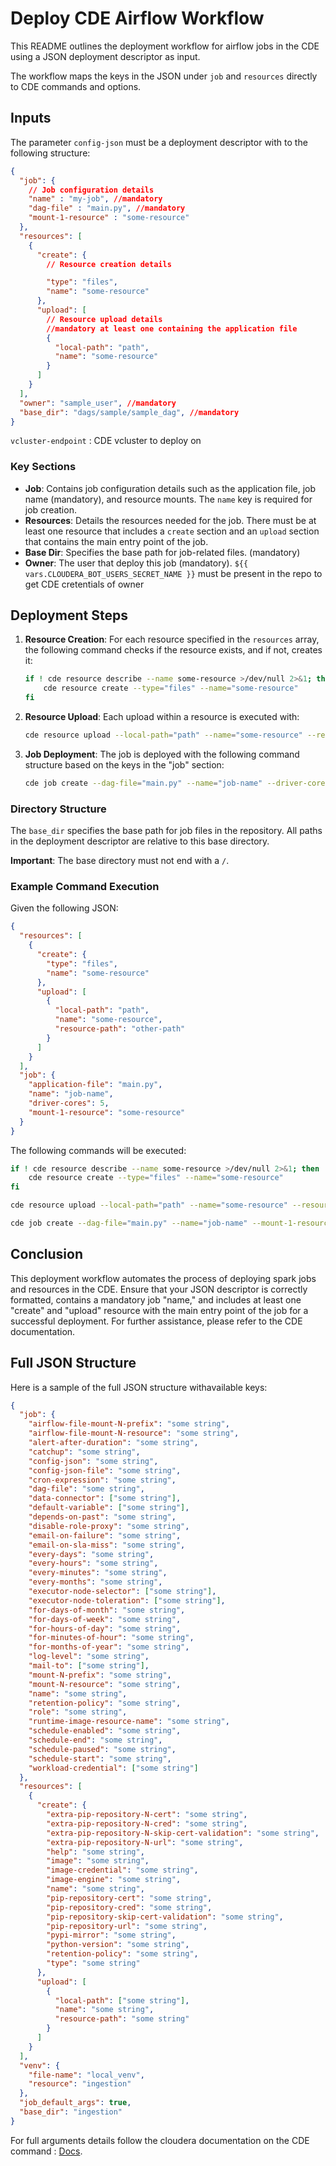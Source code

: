 # Deploy CDE Airflow Workflow

This README outlines the deployment workflow for airflow jobs in the CDE using a JSON deployment descriptor as input. 

The workflow maps the keys in the JSON under `job` and `resources` directly to CDE commands and options.

## Inputs
The parameter `config-json` must be a deployment descriptor with to the following structure:

```json
{
  "job": {
    // Job configuration details
    "name" : "my-job", //mandatory
    "dag-file" : "main.py", //mandatory
    "mount-1-resource" : "some-resource"
  },
  "resources": [
    {
      "create": {
        // Resource creation details

        "type": "files",
        "name": "some-resource"
      },
      "upload": [
        // Resource upload details
        //mandatory at least one containing the application file
        {
          "local-path": "path",
          "name": "some-resource"
        }
      ]
    }
  ],
  "owner": "sample_user", //mandatory
  "base_dir": "dags/sample/sample_dag", //mandatory
}
```
`vcluster-endpoint` : CDE vcluster to deploy on 
### Key Sections

- **Job**: Contains job configuration details such as the application file, job name (mandatory), and resource mounts. The `name` key is required for job creation.
- **Resources**: Details the resources needed for the job. There must be at least one resource that includes a `create` section and an `upload` section that contains the main entry point of the job.
- **Base Dir**: Specifies the base path for job-related files. (mandatory)
- **Owner**: The user that deploy this job (mandatory). `${{ vars.CLOUDERA_BOT_USERS_SECRET_NAME }}` must be present in the repo to get CDE cretentials of owner  

## Deployment Steps

1. **Resource Creation**:
   For each resource specified in the `resources` array, the following command checks if the resource exists, and if not, creates it:

   ```bash
   if ! cde resource describe --name some-resource >/dev/null 2>&1; then
       cde resource create --type="files" --name="some-resource"
   fi
   ```

2. **Resource Upload**:
   Each upload within a resource is executed with:

   ```bash
   cde resource upload --local-path="path" --name="some-resource" --resource-path="other-path"
   ```

3. **Job Deployment**:
   The job is deployed with the following command structure based on the keys in the "job" section:

   ```bash
   cde job create --dag-file="main.py" --name="job-name" --driver-cores=5 --mount-1-resource="some-resource" --type="airflow"
   ```

### Directory Structure

The `base_dir` specifies the base path for job files in the repository. All paths in the deployment descriptor are relative to this base directory.

**Important**: The base directory must not end with a `/`.

### Example Command Execution

Given the following JSON:

```json
{
  "resources": [
    {
      "create": {
        "type": "files",
        "name": "some-resource"
      },
      "upload": [
        {
          "local-path": "path",
          "name": "some-resource",
          "resource-path": "other-path"
        }
      ]
    }
  ],
  "job": {
    "application-file": "main.py",
    "name": "job-name",
    "driver-cores": 5,
    "mount-1-resource": "some-resource"
  }
}
```

The following commands will be executed:

```bash
if ! cde resource describe --name some-resource >/dev/null 2>&1; then
    cde resource create --type="files" --name="some-resource"
fi

cde resource upload --local-path="path" --name="some-resource" --resource-path="other-path"

cde job create --dag-file="main.py" --name="job-name" --mount-1-resource="some-resource"
```

## Conclusion

This deployment workflow automates the process of deploying spark jobs and resources in the CDE. Ensure that your JSON descriptor is correctly formatted, contains a mandatory job "name," and includes at least one "create" and "upload" resource with the main entry point of the job for a successful deployment. For further assistance, please refer to the CDE documentation.

## Full JSON Structure

Here is a sample of the full JSON structure withavailable keys: 
```json
{
  "job": {
    "airflow-file-mount-N-prefix": "some string",
    "airflow-file-mount-N-resource": "some string",
    "alert-after-duration": "some string",
    "catchup": "some string",
    "config-json": "some string",
    "config-json-file": "some string",
    "cron-expression": "some string",
    "dag-file": "some string",
    "data-connector": ["some string"],
    "default-variable": ["some string"],
    "depends-on-past": "some string",
    "disable-role-proxy": "some string",
    "email-on-failure": "some string",
    "email-on-sla-miss": "some string",
    "every-days": "some string",
    "every-hours": "some string",
    "every-minutes": "some string",
    "every-months": "some string",
    "executor-node-selector": ["some string"],
    "executor-node-toleration": ["some string"],
    "for-days-of-month": "some string",
    "for-days-of-week": "some string",
    "for-hours-of-day": "some string",
    "for-minutes-of-hour": "some string",
    "for-months-of-year": "some string",
    "log-level": "some string",
    "mail-to": ["some string"],
    "mount-N-prefix": "some string",
    "mount-N-resource": "some string",
    "name": "some string",
    "retention-policy": "some string",
    "role": "some string",
    "runtime-image-resource-name": "some string",
    "schedule-enabled": "some string",
    "schedule-end": "some string",
    "schedule-paused": "some string",
    "schedule-start": "some string",
    "workload-credential": ["some string"]
  },
  "resources": [
    {
      "create": {
        "extra-pip-repository-N-cert": "some string",
        "extra-pip-repository-N-cred": "some string",
        "extra-pip-repository-N-skip-cert-validation": "some string",
        "extra-pip-repository-N-url": "some string",
        "help": "some string",
        "image": "some string",
        "image-credential": "some string",
        "image-engine": "some string",
        "name": "some string",
        "pip-repository-cert": "some string",
        "pip-repository-cred": "some string",
        "pip-repository-skip-cert-validation": "some string",
        "pip-repository-url": "some string",
        "pypi-mirror": "some string",
        "python-version": "some string",
        "retention-policy": "some string",
        "type": "some string"
      },
      "upload": [
        {
          "local-path": ["some string"],
          "name": "some string",
          "resource-path": "some string"
        }
      ]
    }
  ],
  "venv": {
    "file-name": "local_venv",
    "resource": "ingestion"
  },
  "job_default_args": true,
  "base_dir": "ingestion"
}

```
For full arguments details follow the cloudera documentation on the CDE command : [Docs](https://docs.cloudera.com/data-engineering/cloud/cli-access/topics/cde-cli-reference.html). 